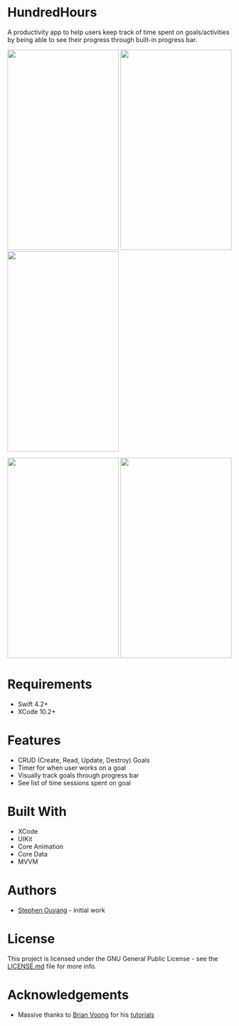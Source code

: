 # HundredHours

A productivity app to help users keep track of time spent on goals/activities by being able to see their progress through built-in progress bar.

<img src="https://user-images.githubusercontent.com/42627387/70857473-d6c5a100-1ea3-11ea-8fdb-35df520c1487.png" width="250" height="450"> <img src="https://user-images.githubusercontent.com/42627387/70857480-07a5d600-1ea4-11ea-964f-187e3944fbc4.png" width="250" height="450"> <img src="https://user-images.githubusercontent.com/42627387/70857482-0c6a8a00-1ea4-11ea-8ad6-792c954b87f7.png" width="250" height="450">

<img src="https://user-images.githubusercontent.com/42627387/70857484-12606b00-1ea4-11ea-9d1b-1be706cdf56e.png" width="250" height="450"> <img src="https://user-images.githubusercontent.com/42627387/70857485-14c2c500-1ea4-11ea-9533-822cb61c02ac.png" width="250" height="450">

# Requirements

* Swift 4.2+
* XCode 10.2+

# Features

* CRUD (Create, Read, Update, Destroy) Goals
* Timer for when user works on a goal
* Visually track goals through progress bar
* See list of time sessions spent on goal

# Built With

* XCode
* UIKit
* Core Animation
* Core Data
* MVVM

# Authors

* [Stephen Ouyang](https://github.com/Xisouyang) - initial work

# License

This project is licensed under the GNU General Public License - see the [LICENSE.md](https://github.com/Xisouyang/HundredHours/blob/master/LICENSE.md) file for more info.

# Acknowledgements

* Massive thanks to [Brian Voong](https://github.com/bhlvoong) for his [tutorials](https://www.youtube.com/channel/UCuP2vJ6kRutQBfRmdcI92mA/featured) 





